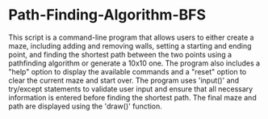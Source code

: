 # Path-Finding-Algorithm-BFS
This script is a command-line program that allows users to either create a maze, 
including adding and removing walls, setting a starting and ending point, 
and finding the shortest path between the two points using a pathfinding algorithm or generate a 10x10 one. 
The program also includes a "help" option to display the available commands and a "reset" option to clear the current maze and start over. 
The program uses 'input()' and try/except statements to validate user input and ensure that all necessary information is entered before finding the shortest path. 
The final maze and path are displayed using the 'draw()' function.
